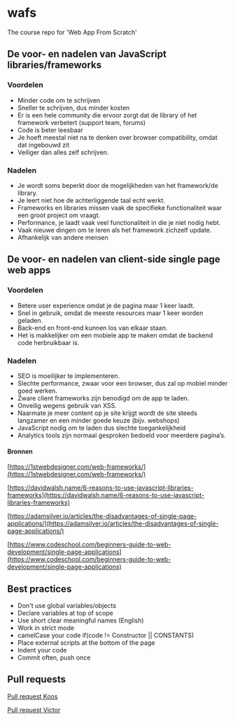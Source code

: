 # wafs
The course repo for 'Web App From Scratch'

## De voor- en nadelen van JavaScript libraries/frameworks
### Voordelen
- Minder code om te schrijven
- Sneller te schrijven, dus minder kosten
- Er is een hele community die ervoor zorgt dat de library of het framework verbetert (support team, forums)
- Code is beter leesbaar 
- Je hoeft meestal niet na te denken over browser compatibility, omdat dat ingebouwd zit
- Veiliger dan alles zelf schrijven.

### Nadelen
- Je wordt soms beperkt door de mogelijkheden van het framework/de library.
- Je leert niet hoe de achterliggende taal echt werkt.
- Frameworks en libraries missen vaak de specifieke functionaliteit waar een groot project om vraagt.
- Performance, je laadt vaak veel functionaliteit in die je niet nodig hebt.
- Vaak nieuwe dingen om te leren als het framework zichzelf update.
- Afhankelijk van andere mensen


## De voor- en nadelen van client-side single page web apps
### Voordelen
- Betere user experience omdat je de pagina maar 1 keer laadt.
- Snel in gebruik, omdat de meeste resources maar 1 keer worden geladen.
- Back-end en front-end kunnen los van elkaar staan.
- Het is makkelijker om een mobiele app te maken omdat de backend code herbruikbaar is.

### Nadelen
- SEO is moeilijker te implementeren.
- Slechte performance, zwaar voor een browser, dus zal op mobiel minder goed werken.
- Zware client frameworks zijn benodigd om de app te laden.
- Onveilig wegens gebruik van XSS.
- Naarmate je meer content op je site krijgt wordt de site steeds langzamer en een minder goede keuze (bijv. webshops)
- JavaScript nodig om te laden dus slechte toegankelijkheid
- Analytics tools zijn normaal gesproken bedoeld voor meerdere pagina’s.

#### Bronnen
[https://1stwebdesigner.com/web-frameworks/](https://1stwebdesigner.com/web-frameworks/)

[https://davidwalsh.name/6-reasons-to-use-javascript-libraries-frameworks](https://davidwalsh.name/6-reasons-to-use-javascript-libraries-frameworks)

[https://adamsilver.io/articles/the-disadvantages-of-single-page-applications/](https://adamsilver.io/articles/the-disadvantages-of-single-page-applications/)

[https://www.codeschool.com/beginners-guide-to-web-development/single-page-applications](https://www.codeschool.com/beginners-guide-to-web-development/single-page-applications)

## Best practices
- Don't use global variables/objects
- Declare variables at top of scope
- Use short clear meaningful names (English)
- Work in strict mode
- camelCase your code if(code != Constructor || CONSTANTS)
- Place external scripts at the bottom of the page
- Indent your code
- Commit often, push once


## Pull requests
[Pull request Koos](https://github.com/hackshackshacks/wafs/pull/3)

[Pull request Victor](https://github.com/velomovies/wafs/pull/4)
